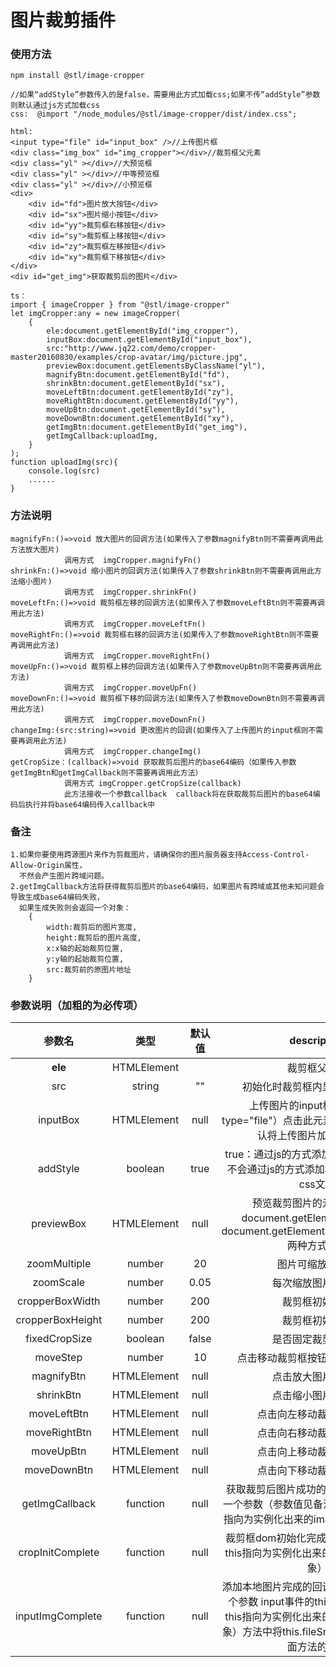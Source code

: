 # 图片裁剪插件

### 使用方法
```
npm install @stl/image-cropper

//如果“addStyle”参数传入的是false，需要用此方式加载css;如果不传“addStyle”参数则默认通过js方式加载css
css:  @import "/node_modules/@stl/image-cropper/dist/index.css";

html:
<input type="file" id="input_box" />//上传图片框
<div class="img_box" id="img_cropper"></div>//裁剪框父元素
<div class="yl" ></div>//大预览框
<div class="yl" ></div>//中等预览框
<div class="yl" ></div>//小预览框
<div>
    <div id="fd">图片放大按钮</div>
    <div id="sx">图片缩小按钮</div>
    <div id="yy">裁剪框右移按钮</div>
    <div id="sy">裁剪框上移按钮</div>
    <div id="zy">裁剪框左移按钮</div>
    <div id="xy">裁剪框下移按钮</div>
</div>
<div id="get_img">获取裁剪后的图片</div>

ts：
import { imageCropper } from "@stl/image-cropper"
let imgCropper:any = new imageCropper(
    {
        ele:document.getElementById("img_cropper"),
        inputBox:document.getElementById("input_box"),
        src:"http://www.jq22.com/demo/cropper-master20160830/examples/crop-avatar/img/picture.jpg",
        previewBox:document.getElementsByClassName("yl"),
        magnifyBtn:document.getElementById("fd"),
        shrinkBtn:document.getElementById("sx"),
        moveLeftBtn:document.getElementById("zy"),
        moveRightBtn:document.getElementById("yy"),
        moveUpBtn:document.getElementById("sy"),
        moveDownBtn:document.getElementById("xy"),
        getImgBtn:document.getElementById("get_img"),
        getImgCallback:uploadImg,
    }
);
function uploadImg(src){
    console.log(src)
    ......
}
```

### 方法说明
```
magnifyFn:()=>void 放大图片的回调方法(如果传入了参数magnifyBtn则不需要再调用此方法放大图片)    
            调用方式  imgCropper.magnifyFn()
shrinkFn:()=>void 缩小图片的回调方法(如果传入了参数shrinkBtn则不需要再调用此方法缩小图片)     
            调用方式  imgCropper.shrinkFn()
moveLeftFn:()=>void 裁剪框左移的回调方法(如果传入了参数moveLeftBtn则不需要再调用此方法)   
            调用方式  imgCropper.moveLeftFn()
moveRightFn:()=>void 裁剪框右移的回调方法(如果传入了参数moveRightBtn则不需要再调用此方法)  
            调用方式  imgCropper.moveRightFn()
moveUpFn:()=>void 裁剪框上移的回调方法(如果传入了参数moveUpBtn则不需要再调用此方法)     
            调用方式  imgCropper.moveUpFn()
moveDownFn:()=>void 裁剪框下移的回调方法(如果传入了参数moveDownBtn则不需要再调用此方法)   
            调用方式  imgCropper.moveDownFn()
changeImg:(src:string)=>void 更改图片的回调(如果传入了上传图片的input框则不需要再调用此方法)   
            调用方式  imgCropper.changeImg()
getCropSize：(callback)=>void 获取裁剪后图片的base64编码（如果传入参数getImgBtn和getImgCallback则不需要再调用此方法）   
            调用方式 imgCropper.getCropSize(callback)
            此方法接收一个参数callback  callback将在获取裁剪后图片的base64编码后执行并将base64编码传入callback中
``` 

### 备注
```
1.如果你要使用跨源图片来作为剪裁图片，请确保你的图片服务器支持Access-Control-Allow-Origin属性，
  不然会产生图片跨域问题。
2.getImgCallback方法将获得裁剪后图片的base64编码，如果图片有跨域或其他未知问题会导致生成base64编码失败， 
  如果生成失败则会返回一个对象：
    {
        width:裁剪后的图片宽度,
        height:裁剪后的图片高度,
        x:x轴的起始裁剪位置,
        y:y轴的起始裁剪位置,
        src:裁剪前的原图片地址
    }
```

### 参数说明（加粗的为必传项）
|  参数名         |  类型     |  默认值    |  description               |
| :----------:  | :-------: |  :--------: |  :-----------------------:  |
|  **ele**          |  HTMLElement  |         |    裁剪框父元素               |
|  src         |  string   |    ""        |  初始化时裁剪框内显示的图片地址     |
|  inputBox     |  HTMLElement   |     null  |  上传图片的input框 （必须设置type="file"）点击此元素上传图片后将会默认将上传图片加载到裁剪框     |
|  addStyle        |  boolean  |    true     |   true：通过js的方式添加style标签，false:不会通过js的方式添加样式   需要手动引入css文件    |
|  previewBox    |  HTMLElement   |     null    |     预览裁剪图片的元素（列表）document.getElementById("")或document.getElementsByClassName("")两种方式传入  |
|  zoomMultiple  |  number   |     20      |  图片可缩放的倍数       |
|  zoomScale    |  number   |     0.05   | 每次缩放图片的比例       |
|  cropperBoxWidth  |  number  |  200    | 裁剪框初始宽度   |
|  cropperBoxHeight  |  number  |  200    |   裁剪框初始高度   |
|  fixedCropSize  |  boolean  |  false    |  是否固定裁剪框尺寸   |
|  moveStep  |  number  |  10    |  点击移动裁剪框按钮每次移动的距离   |
|  magnifyBtn  |  HTMLElement  |  null    |  点击放大图片的按钮   |
|  shrinkBtn  |  HTMLElement  |  null    |  点击缩小图片的按钮   |
|  moveLeftBtn  |  HTMLElement  |  null    |  点击向左移动裁剪框的按钮   |
|  moveRightBtn  |  HTMLElement  |  null    |  点击向右移动裁剪框的按钮   |
|  moveUpBtn  |  HTMLElement  |  null    |  点击向上移动裁剪框的按钮   |
|  moveDownBtn  |  HTMLElement  |  null    |  点击向下移动裁剪框的按钮   |
| getImgCallback | function  |  null  | 获取裁剪后图片成功的回调 此方法将获得一个参数（参数值见备注2）（此方法中this指向为实例化出来的imageCropper对象） |
|  cropInitComplete  |  function  |  null    |  裁剪框dom初始化完成的回调 （此方法中this指向为实例化出来的imageCropper对象）   |
|  inputImgComplete  |  function  |  null    |  添加本地图片完成的回调（此方法将获得一个参数 input事件的this对象）（此方法中this指向为实例化出来的imageCropper对象）方法中将this.fileSrc赋值为空将阻止后面方法的执行   |

